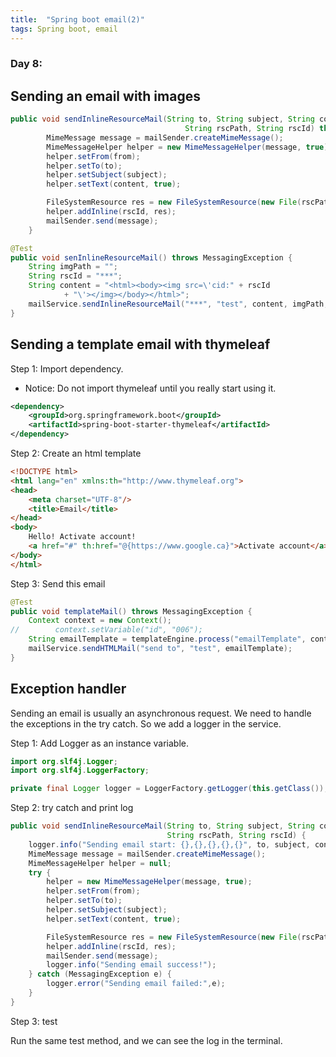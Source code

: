 ```yaml
---
title:  "Spring boot email(2)"
tags: Spring boot, email
---
```


### Day 8: 

## Sending an email with images

```java
public void sendInlineResourceMail(String to, String subject, String content,
                                       String rscPath, String rscId) throws MessagingException {
        MimeMessage message = mailSender.createMimeMessage();
        MimeMessageHelper helper = new MimeMessageHelper(message, true);
        helper.setFrom(from);
        helper.setTo(to);
        helper.setSubject(subject);
        helper.setText(content, true);

        FileSystemResource res = new FileSystemResource(new File(rscPath));
        helper.addInline(rscId, res);
        mailSender.send(message);
    }
```

```java
@Test
public void senInlineResourceMail() throws MessagingException {
    String imgPath = "";
    String rscId = "***";
    String content = "<html><body><img src=\'cid:" + rscId
            + "\'></img></body></html>";
    mailService.sendInlineResourceMail("***", "test", content, imgPath, rscId);
}
```

## Sending a template email with thymeleaf

Step 1: Import dependency. 

* Notice: Do not import thymeleaf until you really start using it.

```xml
<dependency>
    <groupId>org.springframework.boot</groupId>
    <artifactId>spring-boot-starter-thymeleaf</artifactId>
</dependency>
```

Step 2: Create an html template

```html
<!DOCTYPE html>
<html lang="en" xmlns:th="http://www.thymeleaf.org">
<head>
    <meta charset="UTF-8"/>
    <title>Email</title>
</head>
<body>
    Hello! Activate account!
    <a href="#" th:href="@{https://www.google.ca}">Activate account</a>
</body>
</html>
```

Step 3: Send this email

```java
@Test
public void templateMail() throws MessagingException {
    Context context = new Context();
//        context.setVariable("id", "006");
    String emailTemplate = templateEngine.process("emailTemplate", context);
    mailService.sendHTMLMail("send to", "test", emailTemplate);
}
```

## Exception handler

Sending an email is usually an asynchronous request. We need to handle the exceptions in the try catch.
So we add a logger in the service.

Step 1: Add Logger as an instance variable.

```java
import org.slf4j.Logger;
import org.slf4j.LoggerFactory;

private final Logger logger = LoggerFactory.getLogger(this.getClass());
```

Step 2: try catch and print log

```java
public void sendInlineResourceMail(String to, String subject, String content,
                                   String rscPath, String rscId) {
    logger.info("Sending email start: {},{},{},{},{}", to, subject, content, rscPath, rscId);
    MimeMessage message = mailSender.createMimeMessage();
    MimeMessageHelper helper = null;
    try {
        helper = new MimeMessageHelper(message, true);
        helper.setFrom(from);
        helper.setTo(to);
        helper.setSubject(subject);
        helper.setText(content, true);

        FileSystemResource res = new FileSystemResource(new File(rscPath));
        helper.addInline(rscId, res);
        mailSender.send(message);
        logger.info("Sending email success!");
    } catch (MessagingException e) {
        logger.error("Sending email failed:",e);
    }
}
```

Step 3: test

Run the same test method, and we can see the log in the terminal.